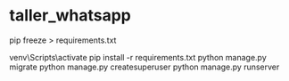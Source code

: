 # taller_whatsapp

pip freeze > requirements.txt

venv\Scripts\activate
pip install -r requirements.txt
python manage.py migrate
python manage.py createsuperuser
python manage.py runserver
